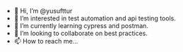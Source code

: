 - 👋 Hi, I’m @yusufttur
- 👀 I’m interested in test automation and api testing tools.
- 🌱 I’m currently learning cypress and postman.
- 💞️ I’m looking to collaborate on best practices.
- 📫 How to reach me...

<!---
yusufttur/yusufttur is a ✨ special ✨ repository because its `README.md` (this file) appears on your GitHub profile.
You can click the Preview link to take a look at your changes.
--->

